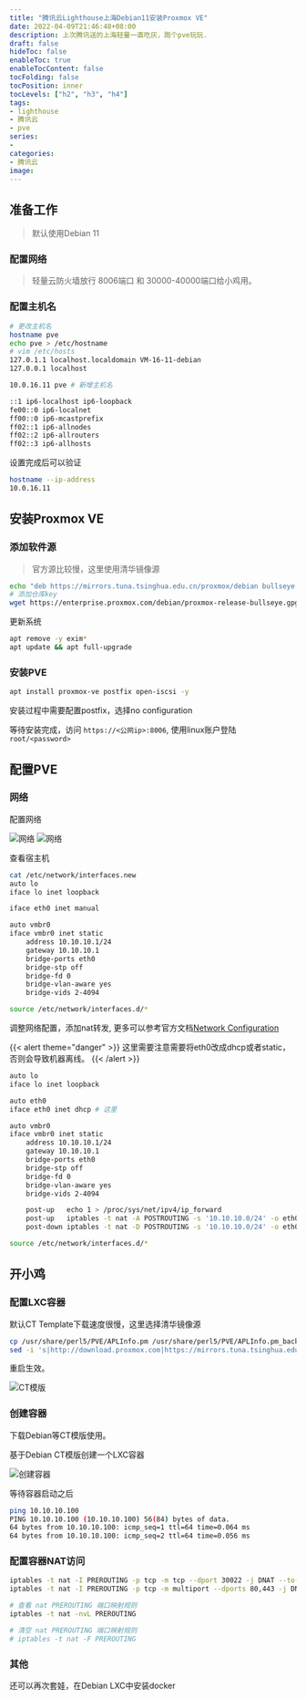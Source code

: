 ```yaml
---
title: "腾讯云Lighthouse上海Debian11安装Proxmox VE"
date: 2022-04-09T21:46:48+08:00
description: 上次腾讯送的上海轻量一直吃灰，跑个pve玩玩.
draft: false
hideToc: false
enableToc: true
enableTocContent: false
tocFolding: false
tocPosition: inner
tocLevels: ["h2", "h3", "h4"]
tags:
- lighthouse
- 腾讯云
- pve
series:
-
categories:
- 腾讯云
image:
---
```


## 准备工作

> 默认使用Debian 11

### 配置网络

> 轻量云防火墙放行 8006端口 和 30000-40000端口给小鸡用。

### 配置主机名

```bash
# 更改主机名
hostname pve
echo pve > /etc/hostname
# vim /etc/hosts
127.0.1.1 localhost.localdomain VM-16-11-debian
127.0.0.1 localhost

10.0.16.11 pve # 新增主机名

::1 ip6-localhost ip6-loopback
fe00::0 ip6-localnet
ff00::0 ip6-mcastprefix
ff02::1 ip6-allnodes
ff02::2 ip6-allrouters
ff02::3 ip6-allhosts
```

设置完成后可以验证

```bash
hostname --ip-address
10.0.16.11
```

## 安装Proxmox VE

### 添加软件源

> 官方源比较慢，这里使用清华镜像源

```bash
echo "deb https://mirrors.tuna.tsinghua.edu.cn/proxmox/debian bullseye pve-no-subscription" > /etc/apt/sources.list.d/pve-install-repo.list
# 添加仓库key
wget https://enterprise.proxmox.com/debian/proxmox-release-bullseye.gpg -O /etc/apt/trusted.gpg.d/proxmox-release-bullseye.gpg 
```

更新系统

```bash
apt remove -y exim*
apt update && apt full-upgrade
```

### 安装PVE

```bash
apt install proxmox-ve postfix open-iscsi -y
```

安装过程中需要配置postfix，选择no configuration

等待安装完成，访问 `https://<公网ip>:8006`, 使用linux账户登陆`root/<password>`

## 配置PVE

### 网络

配置网络

![网络](/images/pve/0409/network-001.png)
![网络](/images/pve/0409/network-002.png)

查看宿主机

```bash
cat /etc/network/interfaces.new
auto lo
iface lo inet loopback

iface eth0 inet manual

auto vmbr0
iface vmbr0 inet static
	address 10.10.10.1/24
	gateway 10.10.10.1
	bridge-ports eth0
	bridge-stp off
	bridge-fd 0
	bridge-vlan-aware yes
	bridge-vids 2-4094

source /etc/network/interfaces.d/*
```

调整网络配置，添加nat转发, 更多可以参考官方文档[Network Configuration](https://pve.proxmox.com/wiki/Network_Configuration)

{{< alert theme="danger" >}}
这里需要注意需要将eth0改成dhcp或者static，否则会导致机器离线。
{{< /alert >}}

```bash
auto lo
iface lo inet loopback

auto eth0
iface eth0 inet dhcp # 这里

auto vmbr0
iface vmbr0 inet static
	address 10.10.10.1/24
	gateway 10.10.10.1
	bridge-ports eth0
	bridge-stp off
	bridge-fd 0
	bridge-vlan-aware yes
	bridge-vids 2-4094

	post-up   echo 1 > /proc/sys/net/ipv4/ip_forward
    post-up   iptables -t nat -A POSTROUTING -s '10.10.10.0/24' -o eth0  -j MASQUERADE
    post-down iptables -t nat -D POSTROUTING -s '10.10.10.0/24' -o eth0  -j MASQUERADE

source /etc/network/interfaces.d/*
```

## 开小鸡

### 配置LXC容器

默认CT Template下载速度很慢，这里选择清华镜像源

```bash
cp /usr/share/perl5/PVE/APLInfo.pm /usr/share/perl5/PVE/APLInfo.pm_back
sed -i 's|http://download.proxmox.com|https://mirrors.tuna.tsinghua.edu.cn/proxmox|g' /usr/share/perl5/PVE/APLInfo.pm
```

重启生效。

![CT模版](/images/pve/0409/ct-003.png)

### 创建容器

下载Debian等CT模版使用。

基于Debian CT模版创建一个LXC容器

![创建容器](/images/pve/0409/ct-004.png)

等待容器启动之后

```bash
ping 10.10.10.100
PING 10.10.10.100 (10.10.10.100) 56(84) bytes of data.
64 bytes from 10.10.10.100: icmp_seq=1 ttl=64 time=0.064 ms
64 bytes from 10.10.10.100: icmp_seq=2 ttl=64 time=0.056 ms
```

### 配置容器NAT访问

```bash
iptables -t nat -I PREROUTING -p tcp -m tcp --dport 30022 -j DNAT --to-destination 10.10.10.100:22
iptables -t nat -I PREROUTING -p tcp -m multiport --dports 80,443 -j DNAT --to-destination 10.10.10.100

# 查看 nat PREROUTING 端口映射规则
iptables -t nat -nvL PREROUTING

# 清空 nat PREROUTING 端口映射规则
# iptables -t nat -F PREROUTING
```

### 其他

还可以再次套娃，在Debian LXC中安装docker

